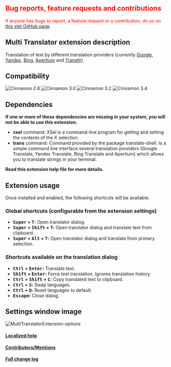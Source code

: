 <h2 style="color:red;">Bug reports, feature requests and contributions</h2>
<span style="color:red;">
If anyone has bugs to report, a feature request or a contribution, do so on <a href="https://github.com/Odyseus/CinnamonTools">this xlet GitHub page</a>.
</span>

## Multi Translator extension description

Translation of text by different translation providers (currently [Google](https://translate.google.com), [Yandex](https://translate.yandex.net), [Bing](https://www.bing.com/translator), [Apertium](https://www.apertium.org) and [Transltr](http://transltr.org)).

## Compatibility

![Cinnamon 2.8](https://odyseus.github.io/CinnamonTools/lib/badges/cinn-2.8.svg)
![Cinnamon 3.0](https://odyseus.github.io/CinnamonTools/lib/badges/cinn-3.0.svg)
![Cinnamon 3.2](https://odyseus.github.io/CinnamonTools/lib/badges/cinn-3.2.svg)
![Cinnamon 3.4](https://odyseus.github.io/CinnamonTools/lib/badges/cinn-3.4.svg)

## Dependencies

**If one or more of these dependencies are missing in your system, you will not be able to use this extension.**

- **xsel** command: XSel is a command-line program for getting and setting the contents of the X selection.
- **trans** command: Command provided by the package translate-shell. Is a simple command line interface several translation providers (Google Translate, Yandex Translate, Bing Translate and Apertium) which allows you to translate strings in your terminal.

**Read this extension help file for more details.**

## Extension usage

Once installed and enabled, the following shortcuts will be available.

### Global shortcuts (configurable from the extension settings)

- **<kbd>Super</kbd> + <kbd>T</kbd>:** Open translator dialog.
- **<kbd>Super</kbd> + <kbd>Shift</kbd> + <kbd>T</kbd>:** Open translator dialog and translate text from clipboard.
- **<kbd>Super</kbd> + <kbd>Alt</kbd> + <kbd>T</kbd>:** Open translator dialog and translate from primary selection.

### Shortcuts available on the translation dialog

- **<kbd>Ctrl</kbd> + <kbd>Enter</kbd>:** Translate text.
- **<kbd>Shift</kbd> + <kbd>Enter</kbd>:** Force text translation. Ignores translation history.
- **<kbd>Ctrl</kbd> + <kbd>Shift</kbd> + <kbd>C</kbd>:** Copy translated text to clipboard.
- **<kbd>Ctrl</kbd> + <kbd>S</kbd>:** Swap languages.
- **<kbd>Ctrl</kbd> + <kbd>D</kbd>:** Reset languages to default.
- **<kbd>Escape</kbd>:** Close dialog.

## Settings window image

![MultiTranslatorExtension-options](https://odyseus.github.io/CinnamonTools/lib/img/MultiTranslatorExtension-options.gif)

#### [Localized help](https://odyseus.github.io/CinnamonTools/help_files/0dyseus@MultiTranslatorExtension.html)
#### [Contributors/Mentions](https://odyseus.github.io/CinnamonTools/help_files/0dyseus@MultiTranslatorExtension.html#xlet-contributors)
#### [Full change log](https://odyseus.github.io/CinnamonTools/help_files/0dyseus@MultiTranslatorExtension.html#xlet-changelog)
